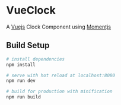 # VueClock

A [Vuejs](https://vuejs.org/) Clock Component using [Momentjs](https://momentjs.com/)

## Build Setup

``` bash
# install dependencies
npm install

# serve with hot reload at localhost:8080
npm run dev

# build for production with minification
npm run build
